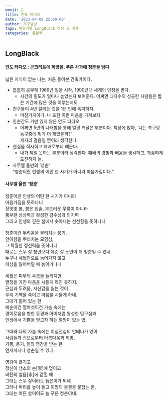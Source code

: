 ```yaml
---
emoji: 🌱
title: 안도 타다오
date: '2023-04-08 22:00:00'
author: 지구깜냥
tags: 매일기록 LongBlack 성장 글 기록
categories: 롱블랙
---
```


## LongBlack
#### 안도 타다오 : 콘크리트에 희망을, 푸른 사과에 청춘을 담다

넓은 지식이 없는 나는, 처음 들어본 건축가이다.
- 틈틈히 공부해 1969년 일을 시작, 1990년대 세계의 인정을 받다.
  - 시간의 밀도가 얼마나 높았는지 보여준다. 어쩌면 대다수의 성공한 사람들은 짧은 기간에 많은 것을 이루는지도
- 친구들이 4년 걸리는 것을 1년 만에 독파하자.
  - 마찬가지이다. 나 또한 이런 마음을 가져보자.
- 한순간도 가만 있지 않은 안도 타다오
  - 어쩌면 5년의 나태함을 통해 얼핏 깨달은 부분이다. 책상에 앉아, '나는 축구랑 농구중에 뭐가 더 재밌을까?' 
<br> 제자리 걸음일 뿐이라 생각한다.
- 현실을 직시하고 패배로부터 배운다.
  - 내가 제일 못하는 부분이라 생각한다. 패배의 경험과 배움을 생각하고, 과감하게 도전하자 늘.
- 사무엘 울만의 ‘청춘’
<br> “청춘이란 인생의 어떤 한 시기가 아니라 마음가짐이다.”

#### 사무엘 울만 '청춘'
청춘이란 인생의 어떤 한 시기가 아니라 <br>
마음가짐을 뜻하나니<br>
장밋빛 볼, 붉은 입술, 부드러운 무릎이 아니라<br>
풍부한 상상력과 왕성한 감수성과 의지력<br>
그리고 인생의 깊은 샘에서 솟아나는 신선함을 뜻하나니<br>
<br>
청춘이란 두려움을 물리치는 용기,<br>
안이함을 뿌리치는 모험심,<br>
그 탁월한 정신력을 뜻하나니<br>
때로는 스무 살 청년보다 예순 살 노인이 더 청춘일 수 있네.<br>
누구나 세월만으로 늙어가지 않고<br>
이상을 잃어버릴 때 늙어가나니<br>
<br>
세월은 피부의 주름을 늘리지만<br>
열정을 가진 마음을 시들게 하진 못하지.<br>
근심과 두려움, 자신감을 잃는 것이<br>
우리 기백을 죽이고 마음을 시들게 하네.<br>
그대가 젊어 있는 한<br>
예순이건 열여섯이건 가슴 속에는<br>
경이로움을 향한 동경과 아이처럼 왕성한 탐구심과<br>
인생에서 기쁨을 얻고자 하는 열망이 있는 법,<br>
<br>
그대와 나의 가슴 속에는 이심전심의 안테나가 있어<br>
사람들과 신으로부터 아름다움과 희망,<br>
기쁨, 용기, 힘의 영감을 받는 한<br>
언제까지나 청춘일 수 있네.<br>
<br>
영감이 끊기고<br>
정신이 냉소의 눈[雪]에 덮이고<br>
비탄의 얼음[氷]에 갇힐 때<br>
그대는 스무 살이라도 늙은이가 되네<br>
그러나 머리를 높이 들고 희망의 물결을 붙잡는 한,<br>
그대는 여든 살이어도 늘 푸른 청춘이네.<br>
